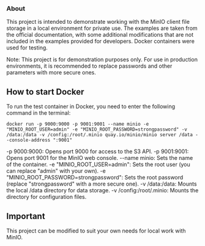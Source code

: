 ### About

This project is intended to demonstrate working with the MinIO client file storage in a local environment for private use. The examples are taken from the official documentation, with some additional modifications that are not included in the examples provided for developers. Docker containers were used for testing.

Note: This project is for demonstration purposes only. For use in production environments, it is recommended to replace passwords and other parameters with more secure ones.

## How to start Docker

To run the test container in Docker, you need to enter the following command in the terminal:
```
docker run -p 9000:9000 -p 9001:9001 --name minio -e "MINIO_ROOT_USER=admin" -e "MINIO_ROOT_PASSWORD=strongpassword" -v /data:/data -v /config:/root/.minio quay.io/minio/minio server /data --console-address ":9001"
```
-p 9000:9000: Opens port 9000 for access to the S3 API.
-p 9001:9001: Opens port 9001 for the MinIO web console.
--name minio: Sets the name of the container.
-e "MINIO_ROOT_USER=admin": Sets the root user (you can replace "admin" with your own).
-e "MINIO_ROOT_PASSWORD=strongpassword": Sets the root password (replace "strongpassword" with a more secure one).
-v /data:/data: Mounts the local /data directory for data storage.
-v /config:/root/.minio: Mounts the directory for configuration files.

## Important

This project can be modified to suit your own needs for local work with MinIO.
